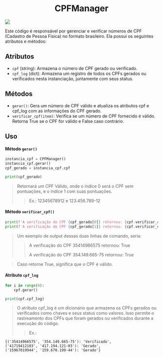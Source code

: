 <div align="center">
    <h1>CPFManager</h1>
</div>

<img src="https://visitor-badge.laobi.icu/badge?page_id=https://github.com/DevLucasLourenco/CPFManager"> 

</br>

Este código é responsável por gerenciar e verificar números de CPF (Cadastro de Pessoa Física) no formato brasileiro. Ela possui os seguintes atributos e métodos:

## Atributos
- `cpf` (string): Armazena o número de CPF gerado ou verificado.
- `cpf_log` (dict): Armazena um registro de todos os CPFs gerados ou verificados nesta instanciação, juntamente com seus status.
## Métodos
- `gerar()`: Gera um número de CPF válido e atualiza os atributos cpf e cpf_log com as informações do CPF gerado.
- `verificar_cpf(item)`: Verifica se um número de CPF fornecido é válido. Retorna True se o CPF for válido e False caso contrário.

## Uso
#### Método `gerar()`
``` python
instancia_cpf = CPFManager()
instancia_cpf.gerar()
cpf_gerado = instancia_cpf.cpf

print(cpf_gerado)
```
> Retornará um CPF Válido, onde o índice 0 será o CPF sem pontuações, e o índice 1 com suas pontuações.
>> Ex.: 12345678912 e 123.456.789-12

#### Método `verificar_cpf()`
```python
print(f'A verificação do CPF {cpf_gerado[0]} retornou: {cpf.verificar_cpf(cpf_gerado[0])}')
print(f'A verificação do CPF {cpf_gerado[1]} retornou: {cpf.verificar_cpf(cpf_gerado[1])}')
```
> Um exemplo de output dessas duas linhas de comando, seria:
>> A verificação do CPF 35414966575 retornou: True
>> 
>> A verificação do CPF 354.149.665-75 retornou: True

> Caso retorne True, significa que o CPF é válido.

#### Atributo `cpf_log`
``` python
for i in range(8):
    cpf.gerar()

print(cpf.cpf_log)
```
> O atributo cpf_log é um dicionário que armazena os CPFs gerados ou verificados como chaves e seus status como valores. Isso permite o rastreamento dos CPFs que foram gerados ou verificados durante a execução do código.
>> Ex.:
```
{('35414966575', '354.149.665-75'): 'Verificado',
('41719412103', '417.194.121-03'): 'Gerado',
('15967019944', '159.670.199-44'): 'Gerado'}
```
